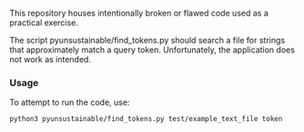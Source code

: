 This repository houses intentionally broken or flawed code used as a practical exercise.

The script pyunsustainable/find_tokens.py should search a file for strings that approximately match a query token.
Unfortunately, the application does not work as intended.

### Usage

To attempt to run the code, use:

```
python3 pyunsustainable/find_tokens.py test/example_text_file token
```
